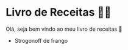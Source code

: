 # Livro de Receitas :man_cook:

Olá, seja bem vindo ao meu livro de receitas :wave:

- Strogonoff de frango
